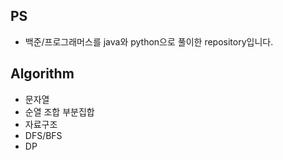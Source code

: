## PS
- 백준/프로그래머스를 java와 python으로 풀이한 repository입니다.

## Algorithm
- 문자열
- 순열 조합 부분집합
- 자료구조
- DFS/BFS
- DP
